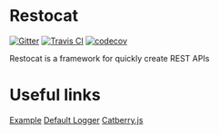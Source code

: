 Restocat
========

[![Gitter](https://badges.gitter.im/Join%20Chat.svg)](https://gitter.im/restocat/restocat?utm_source=badge&utm_medium=badge&utm_campaign=pr-badge&utm_content=badge)
[![Travis CI](https://travis-ci.org/restocat/restocat.svg?branch=master)](https://travis-ci.org/restocat/restocat)
[![codecov](https://codecov.io/gh/restocat/restocat/coverage.svg)](https://codecov.io/gh/restocat/restocat)


Restocat is a framework for quickly create REST APIs

Useful links
============
[Example](https://github.com/restocat/restocat-example)
[Default Logger](https://github.com/restocat/restocat-logger)
[Catberry.js](https://github.com/catberry/catberry)

